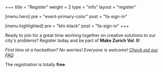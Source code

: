 +++
title = "Register"
weight = 2
type = "info"
layout = "register"

[menu.hero]
  pre = "event-primary-color"
  post = "fa-sign-in"

[menu.highlighted]
  pre = "btn-black"
  post = "fa-sign-in"
+++

Ready to join for a great time working together on creative solutions to our city's problems? Register today and be part of **Make Zurich Vol. II**!

*First time at a hackathon? No worries! Everyone is welcome! [Check out our FAQ](/about)*

The registration is totally **free**.
